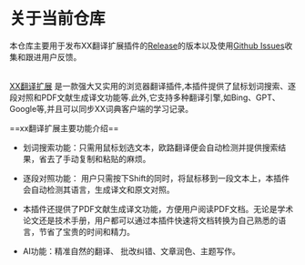 # 关于当前仓库      
本仓库主要用于发布XX翻译扩展插件的[Release](https://github.com/xianwenzi888/test-fanyi/releases)的版本以及使用[Github Issues](https://github.com/xianwenzi888/test-fanyi/issues)收集和跟进用户反馈。<br><br>

[XX翻译扩展](https://www.eudic.net/v4/en/app/plugins) 是一款强大又实用的浏览器翻译插件,本插件提供了鼠标划词搜索、逐段对照和PDF文献生成译文功能等.此外,它支持多种翻译引擎,如Bing、GPT、Google等,并且可以同步XX词典客户端的学习记录。<br>

==xx翻译扩展主要功能介绍==
- 划词搜索功能：只需用鼠标划选文本，欧路翻译便会自动检测并提供搜索结果，省去了手动复制和粘贴的麻烦。<br>

- 逐段对照功能： 用户只需按下Shift的同时，将鼠标移到一段文本上，本插件会自动检测其语言，生成译文和原文对照。<br>

- 本插件还提供了PDF文献生成译文功能，方便用户阅读PDF文档。无论是学术论文还是技术手册，用户都可以通过本插件快速将文档转换为自己熟悉的语言，节省了宝贵的时间和精力。<br>

- AI功能：精准自然的翻译、 批改纠错、文章润色、主题写作。







